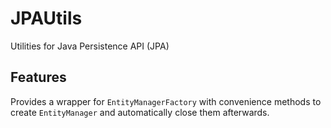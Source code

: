 # JPAUtils
Utilities for Java Persistence API (JPA) 

## Features
Provides a wrapper for `EntityManagerFactory` with convenience methods to create `EntityManager` and automatically close them afterwards.
